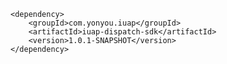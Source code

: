 	<dependency>
  		<groupId>com.yonyou.iuap</groupId>
  		<artifactId>iuap-dispatch-sdk</artifactId>
  		<version>1.0.1-SNAPSHOT</version>
	</dependency>
